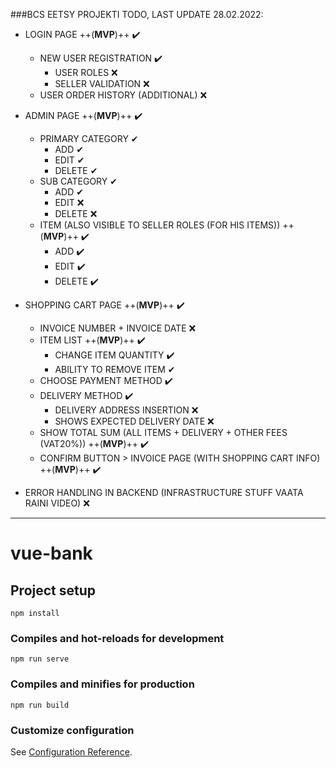 ###BCS EETSY PROJEKTI TODO, LAST UPDATE 28.02.2022:

* LOGIN PAGE ++(**MVP**)++ ✔️
    * NEW USER REGISTRATION ✔️
        * USER ROLES ❌
        * SELLER VALIDATION ❌
    * USER ORDER HISTORY (ADDITIONAL) ❌
* ADMIN PAGE  ++(**MVP**)++ ✔️
    * PRIMARY CATEGORY ✔
        * ADD ✔
        * EDIT ✔
        * DELETE ✔
    * SUB CATEGORY ✔
        * ADD ✔
        * EDIT ❌
        * DELETE ❌
    * ITEM (ALSO VISIBLE TO SELLER ROLES (FOR HIS ITEMS))  ++(**MVP**)++ ✔️
        * ADD ✔️
        * EDIT ✔️
        * DELETE ✔️
      
* SHOPPING CART PAGE  ++(**MVP**)++ ✔️
  * INVOICE NUMBER + INVOICE DATE ❌
  * ITEM LIST ++(**MVP**)++ ✔️
    * CHANGE ITEM QUANTITY ✔️
    * ABILITY TO REMOVE ITEM ✔
  * CHOOSE PAYMENT METHOD ✔️
  * DELIVERY METHOD  ✔️
    * DELIVERY ADDRESS INSERTION ❌
    * SHOWS EXPECTED DELIVERY DATE ❌
  * SHOW TOTAL SUM (ALL ITEMS + DELIVERY + OTHER FEES (VAT20%))  ++(**MVP**)++ ✔️
  * CONFIRM BUTTON > INVOICE PAGE (WITH SHOPPING CART INFO)  ++(**MVP**)++ ✔️

* ERROR HANDLING IN BACKEND (INFRASTRUCTURE STUFF VAATA RAINI VIDEO) ❌













-------------------------------------------------------------
# vue-bank
## Project setup
```
npm install
```

### Compiles and hot-reloads for development
```
npm run serve
```

### Compiles and minifies for production
```
npm run build
```

### Customize configuration
See [Configuration Reference](https://cli.vuejs.org/config/).




